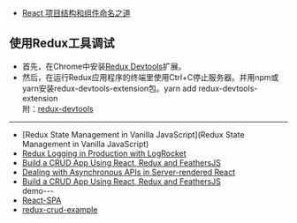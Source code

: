 * [React 项目结构和组件命名之道](https://juejin.im/post/5bccaff96fb9a05cd31ef2ec?utm_source=gold_browser_extension)  

## 使用Redux工具调试  
* 首先，在Chrome中安装[Redux Devtools](https://chrome.google.com/webstore/detail/redux-devtools/lmhkpmbekcpmknklioeibfkpmmfibljd?hl=en)扩展。  
* 然后，在运行Redux应用程序的终端里使用Ctrl+C停止服务器。并用npm或yarn安装redux-devtools-extension包。yarn add redux-devtools-extension  
附：[redux-devtools](https://github.com/reduxjs/redux-devtools)  

---  
* [Redux State Management in Vanilla JavaScript](Redux State Management in Vanilla JavaScript)  
* [Redux Logging in Production with LogRocket](https://www.sitepoint.com/redux-logging-production-logrocket/)  
* [Build a CRUD App Using React, Redux and FeathersJS](https://www.sitepoint.com/crud-app-react-redux-feathersjs/)
* [Dealing with Asynchronous APIs in Server-rendered React](https://www.sitepoint.com/asynchronous-apis-server-rendered-react/) 
* [Build a CRUD App Using React, Redux and FeathersJS](https://www.sitepoint.com/crud-app-react-redux-feathersjs/)   
demo--- 
* [React-SPA](https://github.com/allan2coder/React-SPA)  
* [redux-crud-example](https://github.com/brandiqa/redux-crud-example)
